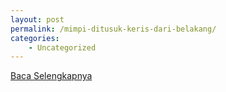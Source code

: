 ```yaml
---
layout: post
permalink: /mimpi-ditusuk-keris-dari-belakang/
categories:
    - Uncategorized
---
```


[Baca Selengkapnya](/07)